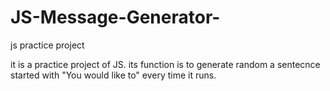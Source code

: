 # JS-Message-Generator-
js practice project

it is a practice project of JS. its function is to generate random a sentecnce started with "You would like to" every time it runs.

